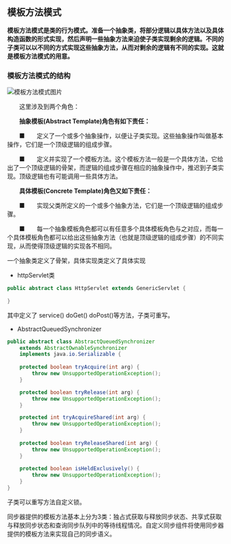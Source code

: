 ##	模板方法模式

**模板方法模式是类的行为模式。准备一个抽象类，将部分逻辑以具体方法以及具体构造函数的形式实现，然后声明一些抽象方法来迫使子类实现剩余的逻辑。不同的子类可以以不同的方式实现这些抽象方法，从而对剩余的逻辑有不同的实现。这就是模板方法模式的用意。**

###	模板方法模式的结构

![模板方法模式图片](https://raw.githubusercontent.com/haochencheng/java-interview/master/pic/design/templateMethodDegign.png)



　　这里涉及到两个角色：

　　**抽象模板(Abstract Template)角色有如下责任：**

　　■　　定义了一个或多个抽象操作，以便让子类实现。这些抽象操作叫做基本操作，它们是一个顶级逻辑的组成步骤。

　　■　　定义并实现了一个模板方法。这个模板方法一般是一个具体方法，它给出了一个顶级逻辑的骨架，而逻辑的组成步骤在相应的抽象操作中，推迟到子类实现。顶级逻辑也有可能调用一些具体方法。

　　**具体模板(Concrete Template)角色又如下责任：**

　　■　　实现父类所定义的一个或多个抽象方法，它们是一个顶级逻辑的组成步骤。

　　■　　每一个抽象模板角色都可以有任意多个具体模板角色与之对应，而每一个具体模板角色都可以给出这些抽象方法（也就是顶级逻辑的组成步骤）的不同实现，从而使得顶级逻辑的实现各不相同。



一个抽象类定义了骨架，具体实现类定义了具体实现

- httpServlet类

```java
public abstract class HttpServlet extends GenericServlet {
  
}
```

其中定义了 service() doGet() doPost()等方法，子类可重写。

- AbstractQueuedSynchronizer

  

```java
public abstract class AbstractQueuedSynchronizer
    extends AbstractOwnableSynchronizer
    implements java.io.Serializable {
  
  	protected boolean tryAcquire(int arg) {
        throw new UnsupportedOperationException();
    }

    protected boolean tryRelease(int arg) {
        throw new UnsupportedOperationException();
    }

    protected int tryAcquireShared(int arg) {
        throw new UnsupportedOperationException();
    }
  
    protected boolean tryReleaseShared(int arg) {
        throw new UnsupportedOperationException();
    }
 
    protected boolean isHeldExclusively() {
        throw new UnsupportedOperationException();
    }
}
```

子类可以重写方法自定义锁。

同步器提供的模板方法基本上分为3类：独占式获取与释放同步状态、共享式获取与释放同步状态和查询同步队列中的等待线程情况。自定义同步组件将使用同步器提供的模板方法来实现自己的同步语义。

